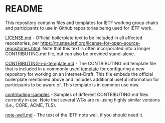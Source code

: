 # README

This repository contains files and templates for IETF working group chairs and participants to use in Github repositories being used for IETF work.

[LICENSE.md](https://github.com/ietf/repo-files/blob/master/LICENSE.md) - Official boilerplate text to be included in all affected repositories, per https://trustee.ietf.org/license-for-open-source-repositories.html. Note that this text is often incorporated into a longer CONTRIBUTING.md file, but can also be provided stand-alone.

[CONTRIBUTING-i-d-template.md](https://github.com/ietf/repo-files/blob/master/CONTRIBUTING-i-d-template.md) - The CONTRIBUTING.md template file that is included in a commonly used [template](https://github.com/martinthomson/i-d-template) for configuring a new repository for working on an Internet-Draft. This file embeds the official boilerplate mentioned above and includes additional useful information for participants to be aware of. This template is in common use now.

[contributing-samples](https://github.com/ietf/repo-files/tree/master/contributing-samples) - Samples of different CONTRIBUTING.md files currently in use. Note that several WGs are re-using highly similar versions (i.e., CORE, ACME, TLS).

[note-well.md](https://github.com/ietf/repo-files/blob/master/note-well.md) - The text of the IETF note well, if you should need it.


